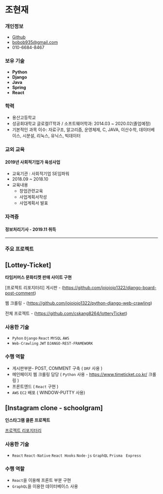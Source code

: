 # 조현재


### 개인정보
- [Github](https://github.com/jojojojo1322)
- [bobob935@gmail.com](mailto:bobob935@gmail.com)
- 010-6684-8467

### 보유 기술

  - **Python**
  - **Django**
  - **Java**
  - **Spring**
  - **React**

### 학력

- 용산고등학교
- 성공회대학교 글로컬IT학과 / 소프트웨어학과: 2014.03 ~ 2020.02(졸업예정)
- 기본적인 과목 이수: 자료구조, 알고리즘, 운영체제, C, JAVA, 이산수학, 데이터베이스, 시분설, 리눅스, 유닉스, 빅데이터


### 교외 교육

#### 2019년 사회적기업가 육성사업
- 교육기관 : 사회적기업 SE임파워
- 2018.09 ~ 2018.10
- 교육내용
  - 창업관련교육
  - 사업계획서작성
  - 사업계획서 발표

### 자격증

#### 정보처리기사 - 2019.11 취득

___

### 주요 프로젝트

## [Lottey-Ticket]

**타임커머스 문화티켓 판매 사이트 구현**

[프로젝트 리포지터리]
게시판 - (https://github.com/jojojojo1322/django-board-post-comment)

웹 크롤링 - (https://github.com/jojojojo1322/python-django-web-crawling)

전체 프로젝트 - (https://github.com/cskang8264/lotteryTicket)


### 사용한 기술
  - `Pyhon` `Django` `React` `MYSQL` `AWS`
  - `Web-Crawling` `JWT` `DJANGO-REST-FRAMEWORK`

### 수행 역할
  - 게시판부분- POST, COMMENT 구축 ( `DRF` 사용 )
  - 메인페이지 웹 크롤링 담당 ( `Python` 사용 - https://www.timeticket.co.kr/ 크롤링 )
  - 프론트엔드 ( `React` 구현 )
  - `AWS` `EC2` 배포 ( WINDOW-PUTTY 사용)
  
  

## [Instagram clone - schoolgram]

**인스타그램 클론 프로젝트**

[프로젝트 리포지터리](https://github.com/ywan311/Schoolgram_FrontEnd)

### 사용한 기술
- `React` `React-Native` `React Hooks` `Node-js` `GraphQL` `Prisma` ` Express`

### 수행 역할

- `React`을 이용해 프론트 부분 구현
- `GraphQL`을 이용한 데이터베이스 사용





